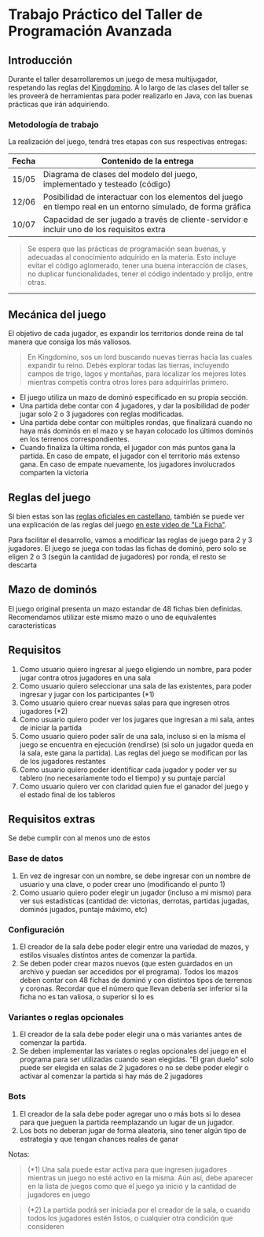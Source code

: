 # Trabajo Práctico del Taller de Programación Avanzada

## Introducción
Durante el taller desarrollaremos un juego de mesa multijugador, respetando las reglas del [Kingdomino](https://www.boardgamegeek.com/boardgame/204583/kingdomino). A lo largo de las clases del taller se les proveerá de herramientas para poder realizarlo en Java, con las buenas prácticas que irán adquiriendo.


### Metodología de trabajo

La realización del juego, tendrá tres etapas con sus respectivas entregas:

| Fecha | Contenido de la entrega                                                                                        |
|-------|----------------------------------------------------------------------------------------------------------------|
| 15/05 | Diagrama de clases del modelo del juego, implementado y testeado (código)                                      |
| 12/06 | Posibilidad de interactuar con los elementos del juego en tiempo real en un entorno simulado, de forma gráfica |
| 10/07 | Capacidad de ser jugado a través de cliente-servidor e incluir uno de los requisitos extra                     |


> Se espera que las prácticas de programación sean buenas, y adecuadas al conocimiento adquirido en la materia.
> Esto incluye evitar el código aglomerado, tener una buena interacción de clases, no duplicar funcionalidades, tener el código indentado y prolijo, entre otras.

---

## Mecánica del juego

El objetivo de cada jugador, es expandir los territorios donde reina de tal manera que consiga los más valiosos.

> En Kingdomino, sos un lord buscando nuevas tierras hacia las cuales expandir tu reino. Debés explorar todas las tierras, incluyendo campos de trigo, lagos y montañas, para localizar los mejores lotes mientras competís contra otros lores para adquirirlas primero.

* El juego utiliza un mazo de dominó especificado en su propia sección.
* Una partida debe contar con 4 jugadores, y dar la posibilidad de poder jugar solo 2 o 3 jugadores con reglas modificadas.
* Una partida debe contar con múltiples rondas, que finalizará cuando no haya más dominós en el mazo y se hayan colocado los últimos dominós en los terrenos correspondientes.
* Cuando finaliza la última ronda, el jugador con más puntos gana la partida. En caso de empate, el jugador con el territorio más extenso gana. En caso de empate nuevamente, los jugadores involucrados comparten la victoria

## Reglas del juego

Si bien estas son las [reglas oficiales en castellano](http://devir.cl/_manuales/blueorange/kingdomino-esp.pdf), también se puede ver una explicación de las reglas del juego [en este video de "La Ficha"](https://www.youtube.com/watch?v=Mr3sXI2vQJY).

Para facilitar el desarrollo, vamos a modificar las reglas de juego para 2 y 3 jugadores.
El juego se juega con todas las fichas de dominó, pero solo se eligen 2 o 3 (según la cantidad de jugadores) por ronda, el resto se descarta


## Mazo de dominós

El juego original presenta un mazo estandar de 48 fichas bien definidas. Recomendamos utilizar este mismo mazo o uno de equivalentes caracteristicas


## Requisitos

1. Como usuario quiero ingresar al juego eligiendo un nombre, para poder jugar contra otros jugadores en una sala
2. Como usuario quiero seleccionar una sala de las existentes, para poder ingresar y jugar con los participantes (*1)
3. Como usuario quiero crear nuevas salas para que ingresen otros jugadores (*2)
4. Como usuario quiero poder ver los jugares que ingresan a mi sala, antes de iniciar la partida
5. Como usuario quiero poder salir de una sala, incluso si en la misma el juego se encuentra en ejecución (rendirse) (si solo un jugador queda en la sala, este gana la partida). Las reglas del juego se modifican por las de los jugadores restantes
6. Como usuario quiero poder identificar cada jugador y poder ver su tablero (no necesariamente todo el tiempo) y su puntaje parcial
7. Como usuario quiero ver con claridad quien fue el ganador del juego y el estado final de los tableros

## Requisitos extras
Se debe cumplir con al menos uno de estos

### Base de datos
1. En vez de ingresar con un nombre, se debe ingresar con un nombre de usuario y una clave, o poder crear uno (modificando el punto 1)
2. Como usuario quiero poder elegir un jugador (incluso a mi mismo) para ver sus estadísticas (cantidad de: victorias, derrotas, partidas jugadas, dominós jugados, puntaje máximo, etc)

### Configuración
1. El creador de la sala debe poder elegir entre una variedad de mazos, y estilos visuales distintos antes de comenzar la partida.
2. Se deben poder crear mazos nuevos (que esten guardados en un archivo y puedan ser accedidos por el programa). Todos los mazos deben contar con 48 fichas de dominó y con distintos tipos de terrenos y coronas. Recordar que el número que llevan debería ser inferior si la ficha no es tan valiosa, o superior si lo es

### Variantes o reglas opcionales
1. El creador de la sala debe poder elegir una o más variantes antes de comenzar la partida.
2. Se deben implementar las variates o reglas opcionales del juego en el programa para ser utilizadas cuando sean elegidas. "El gran duelo" solo puede ser elegida en salas de 2 jugadores o no se debe poder elegir o activar al comenzar la partida si hay más de 2 jugadores

### Bots
1. El creador de la sala debe poder agregar uno o más bots si lo desea para que jueguen la partida reemplazando un lugar de un jugador.
2. Los bots no deberan jugar de forma aleatoria, sino tener algún tipo de estrategia y que tengan chances reales de ganar

Notas:
> (*1) Una sala puede estar activa para que ingresen jugadores mientras un juego no esté activo en la misma. Aún así, debe aparecer en la lista de juegos como que el juego ya inició y la cantidad de jugadores en juego

> (*2) La partida podrá ser iniciada por el creador de la sala, o cuando todos los jugadores estén listos, o cualquier otra condición que consideren
